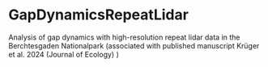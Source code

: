 # GapDynamicsRepeatLidar
Analysis of gap dynamics with high-resolution repeat lidar data in the Berchtesgaden Nationalpark (associated with published manuscript Krüger et al. 2024 (Journal of Ecology) ) 
